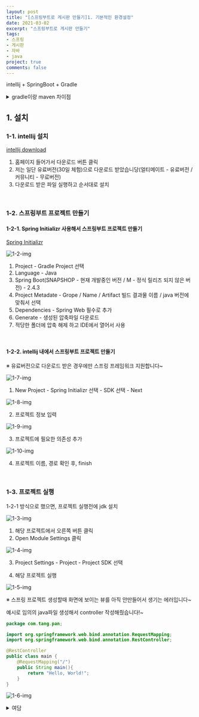 ```yaml
---
layout: post
title: "[스프링부트로 게시판 만들기]1. 기본적인 환경설정"
date: 2021-03-02
excerpt: "스프링부트로 게시판 만들기"
tags:
- 스프링
- 게시판
- 자바
- java
project: true
comments: false
---
```


intellij + SpringBoot + Gradle


<details>
<summary>gradle이랑 maven 차이점</summary>

<br>

<h3>빌드 관리 도구</h3>
- 개발에 필요한 다양한 외부 라이브러리를 다운로드하고 이를 간편하게 관리해주는 도구.

<h3>Maven</h3>
- Java용 프로젝트 관리도구로 Ant 대안으로 만들어졌다.<br>
- pom.xml을 이용한 정형화된 빌드 시스템.<br>
- 외부저장소에서 필요한 라이브러리와 플러그인들을 다운로드 하고나서 로컬시스템 캐시에 모두 저장한다.<br>

<h3>Gradle</h3>
- Ant처럼 유연한 범용 빌드 도구.<br>
- Groovy 언어를 사용하여 xml 파일을 사용하는 Maven보다 코드가 훨씬 간결하다.<br>
- 멀티 프로젝트에 사용하기 좋다.<br>
- 원격저장소나 다른 파일 없이 의존성 관리 지원이 연결된다.<br>

<br>

</details>

## 1. 설치
### 1-1. intellij 설치

[intellij download](https://www.jetbrains.com/ko-kr/idea/)


1. 홈페이지 들어가서 다운로드 버튼 클릭
2. 저는 일단 유료버전(30일 체험)으로 다운로드 받았습니당(얼티메이트 - 유료버전 / 커뮤니티 - 무료버전)
3. 다운로드 받은 파일 실행하고 순서대로 설치

<br>

### 1-2. 스프링부트 프로젝트 만들기
#### 1-2-1. Spring Initializr 사용해서 스프링부트 프로젝트 만들기

[Spring Initializr](https://start.spring.io/)


![1-2-img](https://Jumim.github.io/assets/img/post_img/1-2-img.png)

1. Project - Gradle Project 선택
2. Language - Java
3. Spring Boot(SNAPSHOP - 현재 개발중인 버전 / M - 정식 릴리즈 되지 않은 버전) - 2.4.3
4. Project Metadate - Grope / Name / Artifact 빌드 결과물 이름 / java 버전에 맞춰서 선택
5. Dependencies - Spring Web 필수로 추가
6. Generate - 생성된 압축파일 다운로드
7. 적당한 폴더에 압축 해제 하고 IDE에서 열어서 사용

<br>

#### 1-2-2. intellij 내에서 스프링부트 프로젝트 만들기

※ 유료버전으로 다운로드 받은 경우에만 스프링 프레임워크 지원합니다~

![1-7-img](https://Jumim.github.io/assets/img/post_img/1-7-img.png)

1. New Project - Spring Initializr 선택 - SDK 선택 - Next


![1-8-img](https://Jumim.github.io/assets/img/post_img/1-8-img.png)

2. 프로젝트 정보 입력


![1-9-img](https://Jumim.github.io/assets/img/post_img/1-9-img.png)

3. 프로젝트에 필요한 의존성 추가


![1-10-img](https://Jumim.github.io/assets/img/post_img/1-10-img.png)

4. 프로젝트 이름, 경로 확인 후, finish

<br>

### 1-3. 프로젝트 실행

1-2-1 방식으로 했으면, 프로젝트 실행전에 jdk 설치

![1-3-img](https://Jumim.github.io/assets/img/post_img/1-3-img.png)

1. 해당 프로젝트에서 오른쪽 버튼 클릭
2. Open Module Settings 클릭


![1-4-img](https://Jumim.github.io/assets/img/post_img/1-4-img.png)

3. Project Settings - Project - Project SDK 선택

4. 해당 프로젝트 실행


![1-5-img](https://Jumim.github.io/assets/img/post_img/1-5-img.png)

※ 스프링 프로젝트 생성할때 화면에 보이는 뷰를 아직 안만들어서 생기는 에러입니다~

예시로 임의의 java파일 생성해서 controller 작성해줬습니다!~


```java
package com.tang.pan;

import org.springframework.web.bind.annotation.RequestMapping;
import org.springframework.web.bind.annotation.RestController;

@RestController
public class main {
    @RequestMapping("/")
    public String main(){
        return "Hello, World!";
    }
}
```

![1-6-img](https://Jumim.github.io/assets/img/post_img/1-6-img.png)

<details>
<summary>여담</summary>

<br>
지금 회사에서는 주로 php만 사용하다보니까 자바는 금새 다 까먹었다..<br>
저번에 이직하려고 회사 면접 봤을때 프로젝트를 지적하시길래 충격도 받았고ㅜㅜ<br>  
(그동안 몇번 면접 봤지만 정말 난생 처음으로 지적받아봤다...)<br>
아무래도 프로젝트도 아무것도 모를때 만든거고 단순히 커뮤니티 사이트였어서 공부하기도 간단해서ㅋㅋ<br>
기초부터 다시 공부도 할 겸 이것저것 기능도 추가해서 고도화 시켜볼까 한다..!!
<br>

</details>
